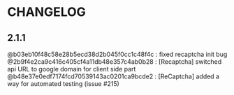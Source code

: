CHANGELOG
=========

## 2.1.1

@b03eb10f48c58e28b5ecd38d2b045f0cc1c48f4c : fixed recaptcha init bug
@2b9f4e2ca9c416c405cf4a11db48e357c4ab0b28 : [Recaptcha] switched api URL to google domain for client side part
@b48e37e0edf7174fcd70539143ac0201ca9bcde2 : [ReCaptcha] added a way for automated testing (issue #215)
